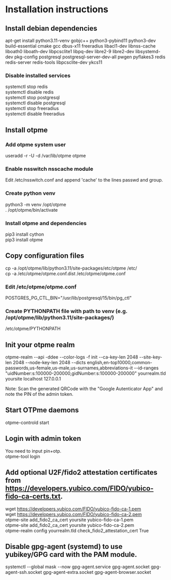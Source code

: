 # Installation instructions

## Install debian dependencies
apt-get install python3.11-venv gobjc++ python3-pybind11 python3-dev build-essential cmake gcc dbus-x11 freeradius libacl1-dev libnss-cache liboath0 liboath-dev libpcsclite1 libpq-dev libre2-9 libre2-dev libsystemd-dev pkg-config postgresql postgresql-server-dev-all pwgen pyflakes3 redis redis-server redis-tools libpcsclite-dev ykcs11

### Disable installed services
systemctl stop redis  
systemctl disable redis  
systemctl stop postgresql  
systemctl disable postgresql  
systemctl stop freeradius  
systemctl disable freeradius  

## Install otpme

### Add otpme system user
useradd -r -U -d /var/lib/otpme otpme

### Enable nsswitch nsscache module
Edit /etc/nsswitch.conf and append 'cache' to the lines passwd and group.

### Create python venv
python3 -m venv /opt/otpme  
. /opt/otpme/bin/activate

### Install otpme and dependencies
pip3 install cython  
pip3 install otpme

## Copy configuration files
cp -a /opt/otpme/lib/python3.11/site-packages/etc/otpme /etc/  
cp -a /etc/otpme/otpme.conf.dist /etc/otpme/otpme.conf

### Edit /etc/otpme/otpme.conf
POSTGRES_PG_CTL_BIN="/usr/lib/postgresql/15/bin/pg_ctl"

### Create PYTHONPATH file with path to venv (e.g. /opt/otpme/lib/python3.11/site-packages/)
/etc/otpme/PYTHONPATH

## Init your otpme realm
otpme-realm --api -ddee --color-logs -f init --ca-key-len 2048 --site-key-len 2048 --node-key-len 2048 --dicts english,en-top10000,common-passwords,us-female,us-male,us-surnames,abbreviations-it --id-ranges "uidNumber:s:100000-200000,gidNumber:s:100000-200000" yourrealm.tld yoursite localhost 127.0.0.1  

Note: Scan the generated QRCode with the "Google Autenticator App" and note the PIN of the admin token.

## Start OTPme daemons
otpme-controld start

## Login with admin token
You need to input pin+otp.  
otpme-tool login

## Add optional U2F/fido2 attestation certificates from https://developers.yubico.com/FIDO/yubico-fido-ca-certs.txt.
wget https://developers.yubico.com/FIDO/yubico-fido-ca-1.pem  
wget https://developers.yubico.com/FIDO/yubico-fido-ca-2.pem  
otpme-site add_fido2_ca_cert yoursite yubico-fido-ca-1.pem  
otpme-site add_fido2_ca_cert yoursite yubico-fido-ca-2.pem  
otpme-realm config yourrealm.tld check_fido2_attestation_cert True  

## Disable gpg-agent (systemd) to use yubikey/GPG card with the PAM module.
systemctl --global mask --now gpg-agent.service gpg-agent.socket gpg-agent-ssh.socket gpg-agent-extra.socket gpg-agent-browser.socket  
